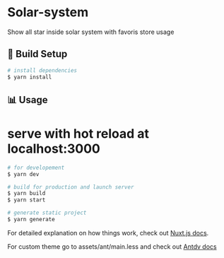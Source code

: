 # Solar-system

Show all star inside solar system with favoris store usage

## 💾 Build Setup

```bash
# install dependencies
$ yarn install
```

## 📊 Usage

# serve with hot reload at localhost:3000

```bash
# for developement
$ yarn dev

# build for production and launch server
$ yarn build
$ yarn start

# generate static project
$ yarn generate
```

For detailed explanation on how things work, check out [Nuxt.js docs](https://nuxtjs.org).

For custom theme go to assets/ant/main.less and check out [Antdv docs](https://antdv.com/docs/vue/customize-theme/)
